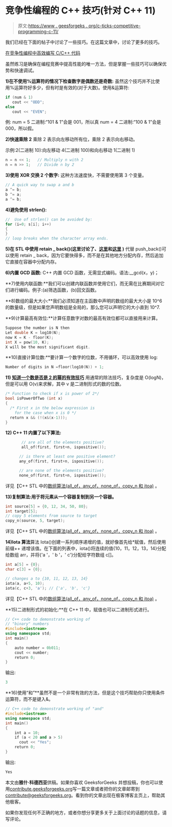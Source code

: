 # 竞争性编程的 C++ 技巧(针对 C++ 11)

> 原文:[https://www . geesforgeks . org/c-ticks-competitive-programming-c-11/](https://www.geeksforgeeks.org/c-tricks-competitive-programming-c-11/)

我们已经在下面的帖子中讨论了一些技巧。在这篇文章中，讨论了更多的技巧。

[在竞争性编程中高效编写 C/C++ 代码](https://www.geeksforgeeks.org/writing-cc-code-efficiently-in-competitive-programming/)

虽然练习是确保在编程竞赛中提高性能的唯一方法，但是掌握一些技巧可以确保优势和快速调试。

**1)在不使用%运算符的情况下检查数字是偶数还是奇数:**
虽然这个技巧并不比使用%运算符好多少，但有时是有效的(对于大数)。使用&运算符:

```cpp
if (num & 1)
   cout << "ODD";
else
   cout << "EVEN";
```

例:
num = 5
二进制:“101 & 1”会是 001，所以真
num = 4
二进制:“100 & 1”会是 000，所以假。

**2)快速乘除 2**
乘除 2 表示向左移动所有位，乘除 2 表示向右移动。

示例:2(二进制 10):向左移动 4(二进制 100)和向右移动 1(二进制 1)

```cpp
n = n << 1;   // Multiply n with 2
n = n >> 1;   // Divide n by 2
```

**3)使用 XOR 交换 2 个数字:**
这种方法速度快，不需要使用第 3 个变量。

```cpp
// A quick way to swap a and b
a ^= b;
b ^= a;
a ^= b;
```

**4)避免使用 strlen():**

```cpp
//  Use of strlen() can be avoided by:
for (i=0; s[i]; i++) 
{ 
}
// loop breaks when the character array ends.
```

**5)在 STL 中使用 retain _ back()(这里讨论了、[这里](https://www.geeksforgeeks.org/inserting-elements-in-stdmap-insert-emplace-and-operator/)和[这里](https://www.geeksforgeeks.org/insertion-deletion-stl-set-c/) )**
代替 push_back()可以使用 retain _ back，因为它要快得多，而不是在其他地方分配内存，然后追加它直接在容器中分配内存。

**6)内置 GCD 函数:** C++ 内置 GCD 函数，无需显式编码。语法:__gcd(x，y)；

**7)使用内联函数:**我们可以创建内联函数并使用它们，而无需在比赛期间对它们进行编码。例子:(a)筛选函数，(b)回文函数。

**8)数组的最大大小:**我们必须知道在主函数中声明的数组的最大大小是 10^6 的数量级，但是如果您声明数组是全局的，那么您可以声明它的大小直到 10^7.

**9)计算最高有效位:**计算任意数字对数的最高有效位都可以直接用来计算。

```cpp
Suppose the number is N then 
Let double K = log10(N);
now K = K - floor(K);
int X = pow(10, K);
X will be the most significant digit.
```

**10)直接计算位数:**要计算一个数字的位数，不用循环，可以高效使用 log:

```cpp
Number of digits in N =floor(log10(N)) + 1;  
```

**11) [知道一个数是否是 2 的幂的有效技巧](https://www.geeksforgeeks.org/program-to-find-whether-a-no-is-power-of-two/)** 用通常的除法技巧，复杂度是 O(logN)，但是可以用 O(v)来求解，其中 v 是二进制形式的数的位数。

```cpp
/* Function to check if x is power of 2*/
bool isPowerOfTwo (int x)
{
  /* First x in the below expression is 
    for the case when x is 0 */
  return x && (!(x&(x-1)));
}
```

**12) C++ 11 内置了以下算法:**

```cpp
       // are all of the elements positive?
       all_of(first, first+n, ispositive()); 

      // is there at least one positive element?
      any_of(first, first+n, ispositive());

      // are none of the elements positive?
      none_of(first, first+n, ispositive()); 
```

详见【C++ STL 中的[数组算法(all_of，any_of，none_of，copy_n 和 itoa)](https://www.geeksforgeeks.org/useful-array-algorithms-in-c-stl/) 。

**13)复制算法:用于将元素从一个容器复制到另一个容器。**

```cpp
int source[5] = {0, 12, 34, 50, 80};
int target[5];
// copy 5 elements from source to target
copy_n(source, 5, target);

```

详见【C++ STL 中的[数组算法(all_of，any_of，none_of，copy_n 和 itoa)](https://www.geeksforgeeks.org/useful-array-algorithms-in-c-stl/) 。

**14)Iota 算法**算法 Iota()创建一系列顺序递增的值，就好像首先给*赋值，然后使用前缀++ 递增该值。在下面的列表中，iota()将连续的值{10，11，12，13，14}分配给数组 arr，并将{'a '，' b '，' c'}分配给字符数组 c[]。

```cpp
int a[5] = {0};
char c[3] = {0};

// changes a to {10, 11, 12, 13, 14}
iota(a, a+5, 10); 
iota(c, c+3, 'a'); // {'a', 'b', 'c'}
```

详见【C++ STL 中的[数组算法(all_of，any_of，none_of，copy_n 和 itoa)](https://www.geeksforgeeks.org/useful-array-algorithms-in-c-stl/) 。

**15)二进制形式的初始化:**在 C++ 11 中，赋值也可以二进制形式进行。

```cpp
// C++ code to demonstrate working of 
// "binary" numbers
#include<iostream>
using namespace std;
int main()
{
    auto number = 0b011;
    cout << number;
    return 0;
}
```

输出:

```cpp
3
```

**16)使用“和”**虽然不是一个非常有效的方法，但是这个技巧帮助你只使用条件运算符，而不是键入&。

```cpp
// C++ code to demonstrate working of "and"
#include<iostream>
using namespace std;
int main()
{
    int a = 10;
    if (a < 20 and a > 5)
      cout << "Yes";
    return 0;
}
```

输出:

```cpp
Yes
```

本文由**雅什·科德西亚**供稿。如果你喜欢 GeeksforGeeks 并想投稿，你也可以使用[contribute.geeksforgeeks.org](http://contribute.geeksforgeeks.org)写一篇文章或者把你的文章邮寄到 contribute@geeksforgeeks.org。看到你的文章出现在极客博客主页上，帮助其他极客。

如果你发现任何不正确的地方，或者你想分享更多关于上面讨论的话题的信息，请写评论。
